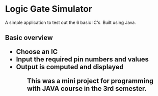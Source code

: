 # Logic Gate Simulator
<h> A simple application to test out the 6 basic IC's. Built using Java.

<h2> Basic overview
<ul>
  <li> Choose an IC
  <li> Input the required pin numbers and values
  <li> Output is computed and displayed
<ul>
  
  
<h> This was a mini project for programming with JAVA course in the 3rd semester.
  

